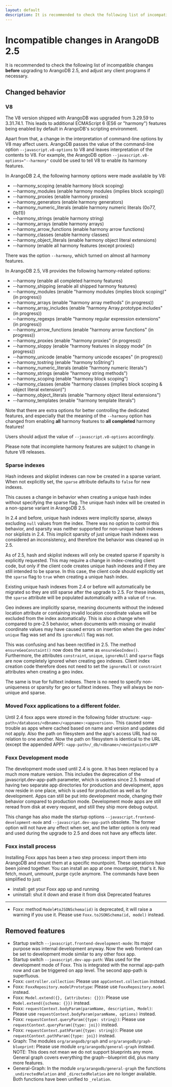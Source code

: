 ```yaml
---
layout: default
description: It is recommended to check the following list of incompatible changes before upgrading to ArangoDB 2
---
```

Incompatible changes in ArangoDB 2.5
====================================

It is recommended to check the following list of incompatible changes **before** 
upgrading to ArangoDB 2.5, and adjust any client programs if necessary.


Changed behavior
----------------

### V8

The V8 version shipped with ArangoDB was upgraded from 3.29.59 to 3.31.74.1.
This leads to additional ECMAScript 6 (ES6 or "harmony") features being enabled by 
default in ArangoDB's scripting environment.

Apart from that, a change in the interpretation of command-line options by V8 may
affect users. ArangoDB passes the value of the command-line option `--javascript.v8-options`
to V8 and leaves interpretation of the contents to V8. For example, the ArangoDB option
`--javascript.v8-options="--harmony"` could be used to tell V8 to enable its harmony 
features.

In ArangoDB 2.4, the following harmony options were made available by V8:

* --harmony_scoping (enable harmony block scoping)
* --harmony_modules (enable harmony modules (implies block scoping))
* --harmony_proxies (enable harmony proxies)
* --harmony_generators (enable harmony generators)
* --harmony_numeric_literals (enable harmony numeric literals (0o77, 0b11))
* --harmony_strings (enable harmony string)
* --harmony_arrays (enable harmony arrays)
* --harmony_arrow_functions (enable harmony arrow functions)
* --harmony_classes (enable harmony classes)
* --harmony_object_literals (enable harmony object literal extensions)
* --harmony (enable all harmony features (except proxies))

There was the option `--harmony`, which turned on almost all harmony features.

In ArangoDB 2.5, V8 provides the following harmony-related options:
  
* --harmony (enable all completed harmony features)
* --harmony_shipping (enable all shipped harmony features)
* --harmony_modules (enable "harmony modules (implies block scoping)" (in progress))
* --harmony_arrays (enable "harmony array methods" (in progress))
* --harmony_array_includes (enable "harmony Array.prototype.includes" (in progress))
* --harmony_regexps (enable "harmony regular expression extensions" (in progress))
* --harmony_arrow_functions (enable "harmony arrow functions" (in progress))
* --harmony_proxies (enable "harmony proxies" (in progress))
* --harmony_sloppy (enable "harmony features in sloppy mode" (in progress))
* --harmony_unicode (enable "harmony unicode escapes" (in progress))
* --harmony_tostring (enable "harmony toString")
* --harmony_numeric_literals (enable "harmony numeric literals")
* --harmony_strings (enable "harmony string methods")
* --harmony_scoping (enable "harmony block scoping")
* --harmony_classes (enable "harmony classes (implies block scoping & object literal extension)")
* --harmony_object_literals (enable "harmony object literal extensions")
* --harmony_templates (enable "harmony template literals")

Note that there are extra options for better controlling the dedicated features,
and especially that the meaning of the `--harmony` option has changed from enabling
**all** harmony features to **all completed** harmony features!

Users should adjust the value of `--javascript.v8-options` accordingly.

Please note that incomplete harmony features are subject to change in future V8 releases.


### Sparse indexes

Hash indexes and skiplist indexes can now be created in a sparse variant. 
When not explicitly set, the `sparse` attribute defaults to `false` for new indexes.
  
This causes a change in behavior when creating a unique hash index without specifying the 
sparse flag. The unique hash index will be created in a non-sparse variant in ArangoDB 2.5. 

In 2.4 and before, unique hash indexes were implicitly sparse, always excluding `null` values 
from the index. There was no option to control this behavior, and sparsity was neither supported 
for non-unique hash indexes nor skiplists in 2.4. This implicit sparsity of just unique hash 
indexes was considered an inconsistency, and therefore the behavior was cleaned up in 2.5. 

As of 2.5, hash and skiplist indexes will only be created sparse if sparsity is explicitly requested. 
This may require a change in index-creating client code, but only if the client code creates 
unique hash indexes and if they are still intended to be sparse. In this case, the client code 
should explicitly set the `sparse` flag to `true` when creating a unique hash index.

Existing unique hash indexes from 2.4 or before will automatically be migrated so they are still 
sparse after the upgrade to 2.5. For these indexes, the `sparse` attribute will be populated
automatically with a value of `true`. 
  
Geo indexes are implicitly sparse, meaning documents without the indexed location attribute or
containing invalid location coordinate values will be excluded from the index automatically. This
is also a change when compared to pre-2.5 behavior, when documents with missing or invalid
coordinate values may have caused errors on insertion when the geo index' `unique` flag was set
and its `ignoreNull` flag was not. 

This was confusing and has been rectified in 2.5. The method `ensureGeoConstaint()` now does the 
same as `ensureGeoIndex()`. Furthermore, the attributes `constraint`, `unique`, `ignoreNull` and 
`sparse` flags are now completely ignored when creating geo indexes. Client index creation code
therefore does not need to set the `ignoreNull` or `constraint` attributes when creating a geo
index.

The same is true for fulltext indexes. There is no need to specify non-uniqueness or sparsity for 
geo or fulltext indexes. They will always be non-unique and sparse. 


### Moved Foxx applications to a different folder.

Until 2.4 foxx apps were stored in the following folder structure:
`<app-path>/databases/<dbname>/<appname>:<appversion>`.
This caused some trouble as apps where cached based on name and version and updates did not apply.
Also the path on filesystem and the app's access URL had no relation to one another.
Now the path on filesystem is identical to the URL (except the appended APP):
`<app-path>/_db/<dbname>/<mointpoint>/APP`

### Foxx Development mode

The development mode used until 2.4 is gone. It has been replaced by a much more mature version.
This includes the deprecation of the javascript.dev-app-path parameter, which is useless since 2.5.
Instead of having two separate app directories for production and development, apps now reside in 
one place, which is used for production as well as for development.
Apps can still be put into development mode, changing their behavior compared to production mode.
Development mode apps are still reread from disk at every request, and still they ship more debug 
output.

This change has also made the startup options `--javascript.frontend-development-mode` and 
`--javascript.dev-app-path` obsolete. The former option will not have any effect when set, and the
latter option is only read and used during the upgrade to 2.5 and does not have any effects later.

### Foxx install process

Installing Foxx apps has been a two step process: import them into ArangoDB and mount them at a
specific mountpoint. These operations have been joined together. You can install an app at one
mountpoint, that's it. No fetch, mount, unmount, purge cycle anymore. The commands have been 
simplified to just:

* install: get your Foxx app up and running
* uninstall: shut it down and erase it from disk
Deprecated features
-------------------

* Foxx: method `Model#toJSONSchema(id)` is deprecated, it will raise a warning if you use it. Please use `Foxx.toJSONSchema(id, model)` instead.

Removed features
----------------

* Startup switch `--javascript.frontend-development-mode`: Its major purpose was internal development
anyway. Now the web frontend can be set to development mode similar to any other foxx app.
* Startup switch `--javascript.dev-app-path`: Was used for the development mode of Foxx. This is
integrated with the normal app-path now and can be triggered on app level. The second app-path is
superfluous.
* Foxx: `controller.collection`: Please use `appContext.collection` instead.
* Foxx: `FoxxRepository.modelPrototype`: Please use `FoxxRepository.model` instead.
* Foxx: `Model.extend({}, {attributes: {}})`: Please use `Model.extend({schema: {}})` instead.
* Foxx: `requestContext.bodyParam(paramName, description, Model)`: Please use `requestContext.bodyParam(paramName, options)` instead.
* Foxx: `requestContext.queryParam({type: string})`: Please use `requestContext.queryParam({type: joi})` instead.
* Foxx: `requestContext.pathParam({type: string})`: Please use `requestContext.pathParam({type: joi})` instead.
* Graph: The modules `org/arangodb/graph` and `org/arangodb/graph-blueprint`: Please use module `org/arangodb/general-graph` instead. NOTE: This does not mean we do not support blueprints any more. General graph covers everything the graph--blueprint did, plus many more features.
* General-Graph: In the module `org/arangodb/general-graph` the functions `_undirectedRelation` and `_directedRelation` are no longer available. Both functions have been unified to `_relation`.

